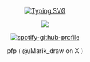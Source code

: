<div id="header" align="center">

[![Typing SVG](https://readme-typing-svg.herokuapp.com?font=Play&duration=3500&pause=500&color=A31229&center=true&width=435&lines=%22From+the+moment;the+first+class+left+space%2C+;we+all+abandoned+God%2C+so+now%2C+;if+you're+a+macroscopic+person;+who+believes+in+God%2C;then+what+can+I+do+as+a+human+being%3F%22;%22What%2C+what%3F%22;%22Now%2C+God.%22;%22Ya%2C+ya%2C+wait+a+minute.%22;%22Space%2C+now.%22;%22Aah%2C+get+out+of+here!!!%22)](https://git.io/typing-svg)

![](https://64.media.tumblr.com/b53639adff421106e728ba17651e8fb6/960ce97fd6c54bb0-e3/s1280x1920/376375e730f7d040e8189327eca28b99c7291aaa.pnj)


[![spotify-github-profile](https://spotify-github-profile.kittinanx.com/api/view?uid=31vqck2xnl327xecntooe7ptxtrq&cover_image=true&theme=novatorem&show_offline=false&background_color=121212&interchange=true&bar_color=ff0000&bar_color_cover=false)](https://spotify-github-profile.kittinanx.com/api/view?uid=31vqck2xnl327xecntooe7ptxtrq&redirect=true)

pfp ( @/Marik_draw on X )
